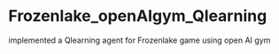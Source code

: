 # Frozenlake_openAIgym_Qlearning
implemented a Qlearning agent for Frozenlake game using open AI gym
